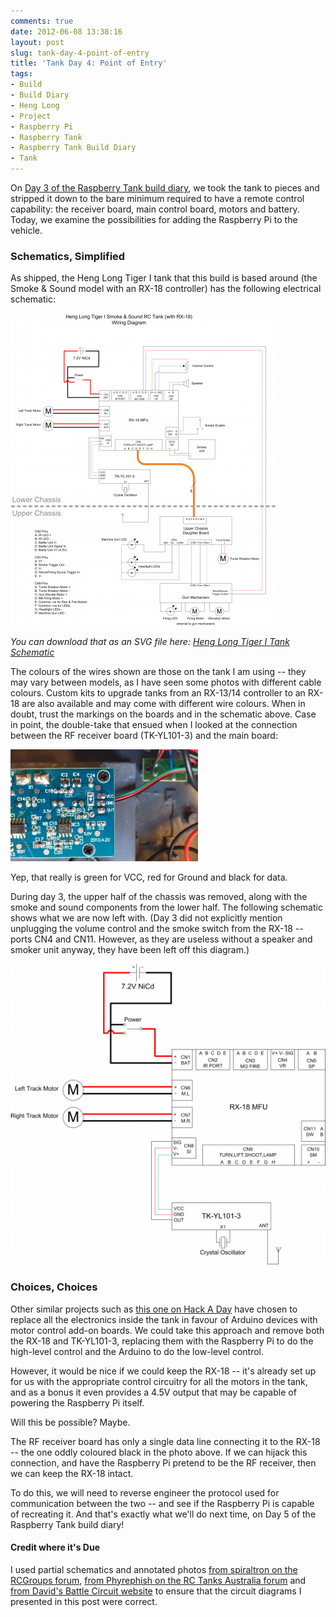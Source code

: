 ```yaml
---
comments: true
date: 2012-06-08 13:38:16
layout: post
slug: tank-day-4-point-of-entry
title: 'Tank Day 4: Point of Entry'
tags:
- Build
- Build Diary
- Heng Long
- Project
- Raspberry Pi
- Raspberry Tank
- Raspberry Tank Build Diary
- Tank
---
```


On [Day 3 of the Raspberry Tank build diary](../tank-day-3-the-sundering/), we took the tank to pieces and stripped it down to the bare minimum required to have a remote control capability: the receiver board, main control board, motors and battery.  Today, we examine the possibilities for adding the Raspberry Pi to the vehicle.

### Schematics, Simplified

As shipped, the Heng Long Tiger I tank that this build is based around (the Smoke & Sound model with an RX-18 controller) has the following electrical schematic:

[![Heng Long Tiger I Tank Circuit Diagram](/img/projects/raspberry-tank/tank-schematic-424x500.png)](/img/projects/raspberry-tank/tank-schematic.png)

_You can download that as an SVG file here: [Heng Long Tiger I Tank Schematic](/img/projects/raspberry-tank/tank-schematic.svg)_

The colours of the wires shown are those on the tank I am using -- they may vary between models, as I have seen some photos with different cable colours.  Custom kits to upgrade tanks from an RX-13/14 controller to an RX-18 are also available and may come with different wire colours.  When in doubt, trust the markings on the boards and in the schematic above.  Case in point, the double-take that ensued when I looked at the connection between the RF receiver board (TK-YL101-3) and the main board:

[![Edge of TK-YL101-3 Board](/img/projects/raspberry-tank/IMAG0040-e1339156628987-300x179.jpg)](/img/projects/raspberry-tank/IMAG0040-e1339156628987.jpg)

Yep, that really is green for VCC, red for Ground and black for data.

During day 3, the upper half of the chassis was removed, along with the smoke and sound components from the lower half.  The following schematic shows what we are now left with.  (Day 3 did not explicitly mention unplugging the volume control and the smoke switch from the RX-18 -- ports CN4 and CN11.  However, as they are useless without a speaker and smoker unit anyway, they have been left off this diagram.)

[![Reduced Circuit after day 3](/img/projects/raspberry-tank/after-day-3-524x500.png)](/img/projects/raspberry-tank/after-day-3.png)

### Choices, Choices

Other similar projects such as [this one on Hack A Day](http://hackaday.com/2011/08/16/autonomous-tank-will-track-you-down-cover-you-in-welts/) have chosen to replace all the electronics inside the tank in favour of Arduino devices with motor control add-on boards.  We could take this approach and remove both the RX-18 and TK-YL101-3, replacing them with the Raspberry Pi to do the high-level control and the Arduino to do the low-level control.

However, it would be nice if we could keep the RX-18 -- it's already set up for us with the appropriate control circuitry for all the motors in the tank, and as a bonus it even provides a 4.5V output that may be capable of powering the Raspberry Pi itself.

Will this be possible?  Maybe.

The RF receiver board has only a single data line connecting it to the RX-18 -- the one oddly coloured black in the photo above.  If we can hijack this connection, and have the Raspberry Pi pretend to be the RF receiver, then we can keep the RX-18 intact.

To do this, we will need to reverse engineer the protocol used for communication between the two -- and see if the Raspberry Pi is capable of recreating it.  And that's exactly what we'll do next time, on Day 5 of the Raspberry Tank build diary!

#### Credit where it's Due

I used partial schematics and annotated photos [from spiraltron on the RCGroups forum](http://www.rcgroups.com/forums/showthread.php?t=790102), [from Phyrephish on the RC Tanks Australia forum](http://www.rctanksaustralia.com/forum/viewtopic.php?f=82&t=19) and [from David's Battle Circuit website](http://darkith.dyndns.org/~darkith/html/rx18.shtml) to ensure that the circuit diagrams I presented in this post were correct.
